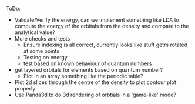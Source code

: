 ToDo:

- Validate/Verify the energy, can we implement something like LDA to compute the energy of the orbitals from the density and compare to the analytical value?
- More checks and tests
     - Ensure indexing is all correct, currently looks like stuff getrs rotated at some points
     - Testing on energy
     - test based on known behaviour of quantum numbers
- get layered orbitals for elements based on quantum number?
     - Plot in an array something like the periodic table?
- Plot 2d slices through the centre of the density to plot contour plot properly
- Use Panda3d to do 3d rendering of orbtials in a 'game-like' mode?
